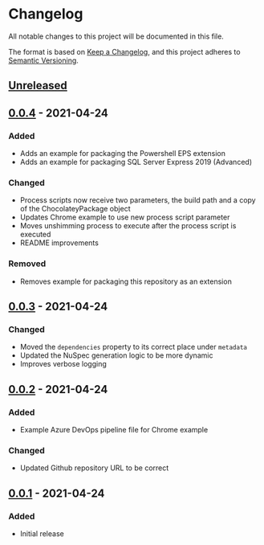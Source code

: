 # Changelog

All notable changes to this project will be documented in this file.

The format is based on [Keep a Changelog](https://keepachangelog.com/en/1.0.0/),
and this project adheres to [Semantic Versioning](https://semver.org/spec/v2.0.0.html).

## [Unreleased]

## [0.0.4] - 2021-04-24

### Added
- Adds an example for packaging the Powershell EPS extension
- Adds an example for packaging SQL Server Express 2019 (Advanced)

### Changed
- Process scripts now receive two parameters, the build path and a copy of the ChocolateyPackage object
- Updates Chrome example to use new process script parameter
- Moves unshimming process to execute after the process script is executed
- README improvements

### Removed
- Removes example for packaging this repository as an extension

## [0.0.3] - 2021-04-24

### Changed
- Moved the `dependencies` property to its correct place under `metadata`
- Updated the NuSpec generation logic to be more dynamic
- Improves verbose logging

## [0.0.2] - 2021-04-24

### Added
- Example Azure DevOps pipeline file for Chrome example

### Changed
- Updated Github repository URL to be correct

## [0.0.1] - 2021-04-24

### Added
- Initial release

[unreleased]: https://github.com/jmgilman/ChocolateyPackageCreator/compare/v0.0.4...HEAD
[0.0.4]: https://github.com/jmgilman/ChocolateyPackageCreator/compare/v0.0.3...v0.0.4
[0.0.3]: https://github.com/jmgilman/ChocolateyPackageCreator/compare/v0.0.2...v0.0.3
[0.0.2]: https://github.com/jmgilman/ChocolateyPackageCreator/compare/v0.0.1...v0.0.2
[0.0.1]: https://github.com/jmgilman/ChocolateyPackageCreator/releases/tag/v0.0.1